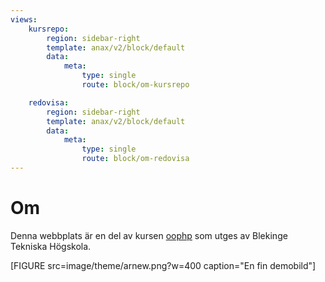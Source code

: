 ```yaml
---
views:
    kursrepo:
        region: sidebar-right
        template: anax/v2/block/default
        data:
            meta:
                type: single
                route: block/om-kursrepo

    redovisa:
        region: sidebar-right
        template: anax/v2/block/default
        data:
            meta:
                type: single
                route: block/om-redovisa
---
```


Om
=========================

Denna webbplats är en del av kursen [oophp](https://github.com/dbwebb-se/oophp) som utges av Blekinge Tekniska Högskola.

[FIGURE src=image/theme/arnew.png?w=400 caption="En fin demobild"]
